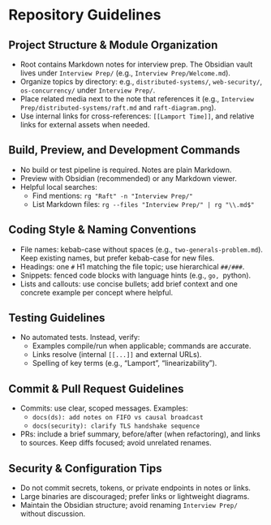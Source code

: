 # Repository Guidelines

## Project Structure & Module Organization
- Root contains Markdown notes for interview prep. The Obsidian vault lives under `Interview Prep/` (e.g., `Interview Prep/Welcome.md`).
- Organize topics by directory: e.g., `distributed-systems/`, `web-security/`, `os-concurrency/` under `Interview Prep/`.
- Place related media next to the note that references it (e.g., `Interview Prep/distributed-systems/raft.md` and `raft-diagram.png`).
- Use internal links for cross-references: `[[Lamport Time]]`, and relative links for external assets when needed.

## Build, Preview, and Development Commands
- No build or test pipeline is required. Notes are plain Markdown.
- Preview with Obsidian (recommended) or any Markdown viewer.
- Helpful local searches:
  - Find mentions: `rg "Raft" -n "Interview Prep/"`
  - List Markdown files: `rg --files "Interview Prep/" | rg "\\.md$"`

## Coding Style & Naming Conventions
- File names: kebab-case without spaces (e.g., `two-generals-problem.md`). Keep existing names, but prefer kebab-case for new files.
- Headings: one `#` H1 matching the file topic; use hierarchical `##/###`.
- Snippets: fenced code blocks with language hints (e.g., ```go, ```python).
- Lists and callouts: use concise bullets; add brief context and one concrete example per concept where helpful.

## Testing Guidelines
- No automated tests. Instead, verify:
  - Examples compile/run when applicable; commands are accurate.
  - Links resolve (internal `[[...]]` and external URLs).
  - Spelling of key terms (e.g., “Lamport”, “linearizability”).

## Commit & Pull Request Guidelines
- Commits: use clear, scoped messages. Examples:
  - `docs(ds): add notes on FIFO vs causal broadcast`
  - `docs(security): clarify TLS handshake sequence`
- PRs: include a brief summary, before/after (when refactoring), and links to sources. Keep diffs focused; avoid unrelated renames.

## Security & Configuration Tips
- Do not commit secrets, tokens, or private endpoints in notes or links.
- Large binaries are discouraged; prefer links or lightweight diagrams.
- Maintain the Obsidian structure; avoid renaming `Interview Prep/` without discussion.
